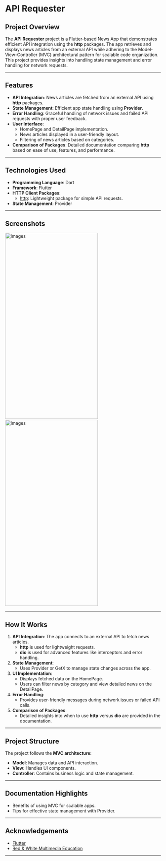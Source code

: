 # API Requester

## Project Overview
The **API Requester** project is a Flutter-based News App that demonstrates efficient API integration using the **http** packages. The app retrieves and displays news articles from an external API while adhering to the Model-View-Controller (MVC) architectural pattern for scalable code organization. This project provides insights into handling state management and error handling for network requests.

---

## Features
- **API Integration**: News articles are fetched from an external API using **http** packages.
- **State Management**: Efficient app state handling using **Provider**.
- **Error Handling**: Graceful handling of network issues and failed API requests with proper user feedback.
- **User Interface**:
    - HomePage and DetailPage implementation.
    - News articles displayed in a user-friendly layout.
    - Filtering of news articles based on categories.
- **Comparison of Packages**: Detailed documentation comparing **http** based on ease of use, features, and performance.

---

## Technologies Used
- **Programming Language**: Dart
- **Framework**: Flutter
- **HTTP Client Packages**:
    - [http](https://pub.dev/packages/http): Lightweight package for simple API requests.
- **State Management**: Provider

---

## Screenshots

<img src="https://github.com/user-attachments/assets/25161432-0a9a-42cd-9edf-1a4d9adfab04" alt="Images" width="300" height="600"> &nbsp;
<img src="https://github.com/user-attachments/assets/9b8bf389-1493-43cf-8c35-2041f58be831" alt="Images" width="300" height="600"> &nbsp;

---

## How It Works
1. **API Integration**: The app connects to an external API to fetch news articles.
    - **http** is used for lightweight requests.
    - **dio** is used for advanced features like interceptors and error handling.
2. **State Management**:
    - Uses Provider or GetX to manage state changes across the app.
3. **UI Implementation**:
    - Displays fetched data on the HomePage.
    - Users can filter news by category and view detailed news on the DetailPage.
4. **Error Handling**:
    - Provides user-friendly messages during network issues or failed API calls.
5. **Comparison of Packages**:
    - Detailed insights into when to use **http** versus **dio** are provided in the documentation.

---

## Project Structure
The project follows the **MVC architecture**:
- **Model**: Manages data and API interaction.
- **View**: Handles UI components.
- **Controller**: Contains business logic and state management.

---

## Documentation Highlights
- Benefits of using MVC for scalable apps.
- Tips for effective state management with Provider.

---

## Acknowledgements
- [Flutter](https://flutter.dev/)
- [Red & White Multimedia Education](https://www.rnwmultimedia.edu.in/)

---
